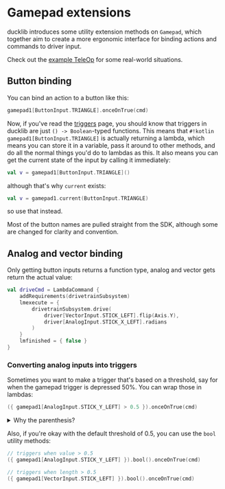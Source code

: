 # Gamepad extensions

ducklib introduces some utility extension methods on `Gamepad`,
which together aim to create a more ergonomic interface for binding actions and commands to driver input.

Check out the [example TeleOp](/example_teleop.md) for some real-world situations.

## Button binding

You can bind an action to a button like this:

```kotlin
gamepad1[ButtonInput.TRIANGLE].onceOnTrue(cmd)
```

Now, if you've read the [triggers](/trigger/index.md) page,
you should know that triggers in ducklib are just `() -> Boolean`-typed functions.
This means that `#!kotlin gamepad1[ButtonInput.TRIANGLE]` is actually returning a lambda,
which means you can store it in a variable,
pass it around to other methods,
and do all the normal things you'd do to lambdas as this.
It also means you can get the current state of the input by calling it immediately:

```kotlin
val v = gamepad1[ButtonInput.TRIANGLE]()
```

although that's why `current` exists:

```kotlin
val v = gamepad1.current(ButtonInput.TRIANGLE)
```

so use that instead.

Most of the button names are pulled straight from the SDK,
although some are changed for clarity and convention.

## Analog and vector binding

Only getting button inputs returns a function type,
analog and vector gets return the actual value:

```kotlin
val driveCmd = LambdaCommand {
    addRequirements(drivetrainSubsystem)
    lmexecute = {
        drivetrainSubsystem.drive(
            driver[VectorInput.STICK_LEFT].flip(Axis.Y),
            driver[AnalogInput.STICK_X_LEFT].radians
        )
    }
    lmfinished = { false }
}
```

### Converting analog inputs into triggers

Sometimes you want to make a trigger that's based on a threshold,
say for when the gamepad trigger is depressed 50%.
You can wrap those in lambdas:

```kotlin
({ gamepad1[AnalogInput.STICK_Y_LEFT] > 0.5 }).onceOnTrue(cmd)
```

<details> <summary>Why the parenthesis?</summary>
They're to avoid parser ambiguities like this:

```kotlin
val idk = duck()

{ x }

// could be parsed as

/* statement  */ val idk = duck() { x }

// or

/* statement  */ val idk = duck()
/* expression */ { x }
```

since if a function has a function-typed parameter as the last parameter,
you can move the argument out of the parenthesis.

<p>

You can see that the latter is what we want,
but the compiler doesn't know that since it's trying to be as whitespace-agnostic as a Kotlin compiler can be.
</details>

Also, if you're okay with the default threshold of 0.5,
you can use the `bool` utility methods:

```kotlin
// triggers when value > 0.5
({ gamepad1[AnalogInput.STICK_Y_LEFT] }).bool().onceOnTrue(cmd)

// triggers when length > 0.5
({ gamepad1[VectorInput.STICK_LEFT] }).bool().onceOnTrue(cmd)
```
